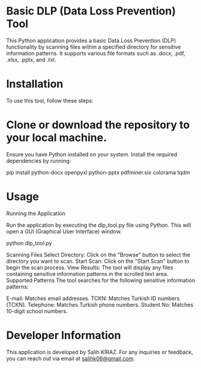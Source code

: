# Basic DLP (Data Loss Prevention) Tool
This Python application provides a basic Data Loss Prevention (DLP) functionality by scanning files within a specified directory for sensitive information patterns. It supports various file formats such as .docx, .pdf, .xlsx, .pptx, and .txt.

# Installation
To use this tool, follow these steps:

# Clone or download the repository to your local machine.
Ensure you have Python installed on your system.
Install the required dependencies by running:


pip install python-docx openpyxl python-pptx pdfminer.six colorama tqdm

# Usage
Running the Application

Run the application by executing the dlp_tool.py file using Python. This will open a GUI (Graphical User Interface) window.


python dlp_tool.py

Scanning Files
Select Directory: Click on the "Browse" button to select the directory you want to scan.
Start Scan: Click on the "Start Scan" button to begin the scan process.
View Results: The tool will display any files containing sensitive information patterns in the scrolled text area.
Supported Patterns
The tool searches for the following sensitive information patterns:

E-mail: Matches email addresses.
TCKN: Matches Turkish ID numbers (TCKN).
Telephone: Matches Turkish phone numbers.
Student No: Matches 10-digit school numbers.

# Developer Information
This application is developed by Salih KİRAZ. For any inquiries or feedback, you can reach out via email at salihk06@gmail.com.

